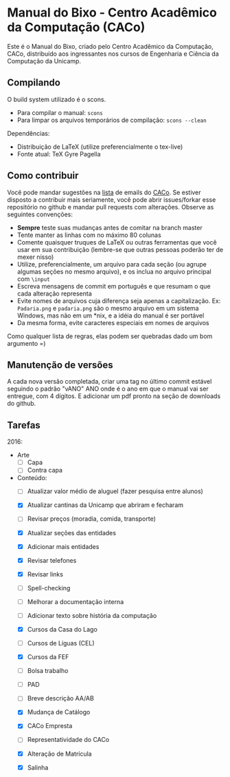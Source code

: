 Manual do Bixo - Centro Acadêmico da Computação (CACo)
======================================================

Este é o Manual do Bixo, criado pelo Centro Acadêmico da Computação, CACo,
distribuído aos ingressantes nos cursos de Engenharia e Ciência da Computação
da Unicamp.

Compilando
----------

O build system utilizado é o scons.

 - Para compilar o manual: `scons`
 - Para limpar os arquivos temporários de compilação: `scons --clean`

Dependências:

 - Distribuição de LaTeX (utilize preferencialmente o tex-live)
 - Fonte atual: TeX Gyre Pagella

Como contribuir
---------------

Você pode mandar sugestões na [lista](http://groups.google.com/group/cacounicamp)
de emails do [CACo](www.caco.ic.unicamp.br). Se estiver disposto a contribuir
mais seriamente, você pode abrir issues/forkar esse repositório no github e
mandar pull requests com alterações. Observe as seguintes convenções:

 - **Sempre** teste suas mudanças antes de comitar na branch master
 - Tente manter as linhas com no máximo 80 colunas
 - Comente quaisquer truques de LaTeX ou outras ferramentas que você usar em sua
   contribuição (lembre-se que outras pessoas poderão ter de mexer nisso)
 - Utilize, preferencialmente, um arquivo para cada seção (ou agrupe algumas
   seções no mesmo arquivo), e os inclua no arquivo principal com `\input`
 - Escreva mensagens de commit em português e que resumam o que cada alteração
   representa
 - Evite nomes de arquivos cuja diferença seja apenas a capitalização. Ex:
   `Padaria.png` e `padaria.png` são o mesmo arquivo em um sistema Windows, mas
   não em um \*nix, e a idéia do manual é ser portável
 - Da mesma forma, evite caracteres especiais em nomes de arquivos

Como qualquer lista de regras, elas podem ser quebradas dado um bom argumento =)

Manutenção de versões
---------------------

A cada nova versão completada, criar uma tag no último commit estável seguindo
o padrão "vANO" ANO onde é o ano em que o manual vai ser entregue, com
4 dígitos. E adicionar um pdf pronto na seção de downloads do github.

Tarefas
-------

2016:
+ Arte
  - [ ] Capa
  - [ ] Contra capa

+ Conteúdo:
  - [ ] Atualizar valor médio de aluguel (fazer pesquisa entre alunos)
  - [x] Atualizar cantinas da Unicamp que abriram e fecharam
  - [ ] Revisar preços (moradia, comida, transporte)
  - [x] Atualizar seções das entidades
  - [x] Adicionar mais entidades
  - [x] Revisar telefones
  - [x] Revisar links
  - [ ] Spell-checking
  - [ ] Melhorar a documentação interna
  - [ ] Adicionar texto sobre história da computação
  - [x] Cursos da Casa do Lago
  - [ ] Cursos de Líguas (CEL)
  - [x] Cursos da FEF
  - [ ] Bolsa trabalho
  - [ ] PAD
  - [ ] Breve descrição AA/AB
  - [x] Mudança de Catálogo
  - [x] CACo Empresta
  - [ ] Representatividade do CACo
  - [x] Alteração de Matrícula
  - [x] Salinha
  
